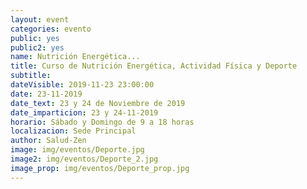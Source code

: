 ```yaml
---
layout: event
categories: evento
public: yes
public2: yes
name: Nutrición Energética...
title: Curso de Nutrición Energética, Actividad Física y Deporte
subtitle:
dateVisible: 2019-11-23 23:00:00
date: 23-11-2019
date_text: 23 y 24 de Noviembre de 2019
date_imparticion: 23 y 24-11-2019
horario: Sábado y Domingo de 9 a 18 horas
localizacion: Sede Principal
author: Salud-Zen
image: img/eventos/Deporte.jpg
image2: img/eventos/Deporte_2.jpg
image_prop: img/eventos/Deporte_prop.jpg
---
```

